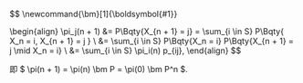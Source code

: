 $$
\newcommand{\bm}[1]{\boldsymbol{#1}}

\begin{align}
\pi_j(n + 1)
&= P\Bqty{X_{n + 1} = j}
= \sum_{i \in S} P\Bqty{
	X_n = i, X_{n + 1} = j
} \\
&= \sum_{i \in S} P\Bqty{X_n = i}
P\Bqty{X_{n + 1} = j \mid X_n = i}
\\
&= \sum_{i \in S} \pi_i(n) p_{ij},
\end{align}
$$

即 $ \pi(n + 1) = \pi(n) \bm P = \pi(0) \bm P^n $.